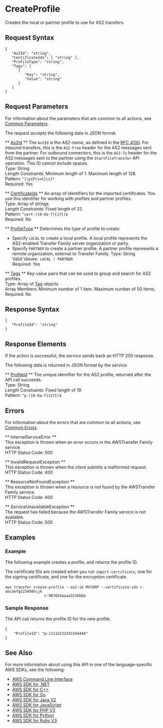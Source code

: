 # CreateProfile<a name="API_CreateProfile"></a>

Creates the local or partner profile to use for AS2 transfers\.

## Request Syntax<a name="API_CreateProfile_RequestSyntax"></a>

```
{
   "As2Id": "string",
   "CertificateIds": [ "string" ],
   "ProfileType": "string",
   "Tags": [ 
      { 
         "Key": "string",
         "Value": "string"
      }
   ]
}
```

## Request Parameters<a name="API_CreateProfile_RequestParameters"></a>

For information about the parameters that are common to all actions, see [Common Parameters](CommonParameters.md)\.

The request accepts the following data in JSON format\.

 ** [As2Id](#API_CreateProfile_RequestSyntax) **   <a name="TransferFamily-CreateProfile-request-As2Id"></a>
The `As2Id` is the *AS2\-name*, as defined in the [RFC 4130](https://datatracker.ietf.org/doc/html/rfc4130)\. For inbound transfers, this is the `AS2-From` header for the AS2 messages sent from the partner\. For outbound connectors, this is the `AS2-To` header for the AS2 messages sent to the partner using the `StartFileTransfer` API operation\. This ID cannot include spaces\.  
Type: String  
Length Constraints: Minimum length of 1\. Maximum length of 128\.  
Pattern: `^[\p{Print}\s]*`   
Required: Yes

 ** [CertificateIds](#API_CreateProfile_RequestSyntax) **   <a name="TransferFamily-CreateProfile-request-CertificateIds"></a>
An array of identifiers for the imported certificates\. You use this identifier for working with profiles and partner profiles\.  
Type: Array of strings  
Length Constraints: Fixed length of 22\.  
Pattern: `^cert-([0-9a-f]{17})$`   
Required: No

 ** [ProfileType](#API_CreateProfile_RequestSyntax) **   <a name="TransferFamily-CreateProfile-request-ProfileType"></a>
Determines the type of profile to create:  
+ Specify `LOCAL` to create a local profile\. A local profile represents the AS2\-enabled Transfer Family server organization or party\.
+ Specify `PARTNER` to create a partner profile\. A partner profile represents a remote organization, external to Transfer Family\.
Type: String  
Valid Values:` LOCAL | PARTNER`   
Required: Yes

 ** [Tags](#API_CreateProfile_RequestSyntax) **   <a name="TransferFamily-CreateProfile-request-Tags"></a>
Key\-value pairs that can be used to group and search for AS2 profiles\.  
Type: Array of [Tag](API_Tag.md) objects  
Array Members: Minimum number of 1 item\. Maximum number of 50 items\.  
Required: No

## Response Syntax<a name="API_CreateProfile_ResponseSyntax"></a>

```
{
   "ProfileId": "string"
}
```

## Response Elements<a name="API_CreateProfile_ResponseElements"></a>

If the action is successful, the service sends back an HTTP 200 response\.

The following data is returned in JSON format by the service\.

 ** [ProfileId](#API_CreateProfile_ResponseSyntax) **   <a name="TransferFamily-CreateProfile-response-ProfileId"></a>
The unique identifier for the AS2 profile, returned after the API call succeeds\.  
Type: String  
Length Constraints: Fixed length of 19\.  
Pattern: `^p-([0-9a-f]{17})$` 

## Errors<a name="API_CreateProfile_Errors"></a>

For information about the errors that are common to all actions, see [Common Errors](CommonErrors.md)\.

 ** InternalServiceError **   
This exception is thrown when an error occurs in the AWSTransfer Family service\.  
HTTP Status Code: 500

 ** InvalidRequestException **   
This exception is thrown when the client submits a malformed request\.  
HTTP Status Code: 400

 ** ResourceNotFoundException **   
This exception is thrown when a resource is not found by the AWSTransfer Family service\.  
HTTP Status Code: 400

 ** ServiceUnavailableException **   
The request has failed because the AWSTransfer Family service is not available\.  
HTTP Status Code: 500

## Examples<a name="API_CreateProfile_Examples"></a>

### Example<a name="API_CreateProfile_Example_1"></a>

The following example creates a profile, and returns the profile ID\.

The certificate IDs are created when you run `import-certificate`, one for the signing certificate, and one for the encryption certificate\.

#### <a name="w385ab1c52c12c17c15b3b7"></a>

```
aws transfer create-profile --as2-id MYCORP --certificate-ids c-abcdefg123456hijk 
                  c-987654aaaa321bbbb
```

### Sample Response<a name="API_CreateProfile_Example_2"></a>

The API call returns the profile ID for the new profile\.

#### <a name="w385ab1c52c12c17c15b5b5"></a>

```
{
    "ProfileId": "p-11112222333344444"
}
```

## See Also<a name="API_CreateProfile_SeeAlso"></a>

For more information about using this API in one of the language\-specific AWS SDKs, see the following:
+  [AWS Command Line Interface](https://docs.aws.amazon.com/goto/aws-cli/transfer-2018-11-05/CreateProfile) 
+  [AWS SDK for \.NET](https://docs.aws.amazon.com/goto/DotNetSDKV3/transfer-2018-11-05/CreateProfile) 
+  [AWS SDK for C\+\+](https://docs.aws.amazon.com/goto/SdkForCpp/transfer-2018-11-05/CreateProfile) 
+  [AWS SDK for Go](https://docs.aws.amazon.com/goto/SdkForGoV1/transfer-2018-11-05/CreateProfile) 
+  [AWS SDK for Java V2](https://docs.aws.amazon.com/goto/SdkForJavaV2/transfer-2018-11-05/CreateProfile) 
+  [AWS SDK for JavaScript](https://docs.aws.amazon.com/goto/AWSJavaScriptSDK/transfer-2018-11-05/CreateProfile) 
+  [AWS SDK for PHP V3](https://docs.aws.amazon.com/goto/SdkForPHPV3/transfer-2018-11-05/CreateProfile) 
+  [AWS SDK for Python](https://docs.aws.amazon.com/goto/boto3/transfer-2018-11-05/CreateProfile) 
+  [AWS SDK for Ruby V3](https://docs.aws.amazon.com/goto/SdkForRubyV3/transfer-2018-11-05/CreateProfile) 